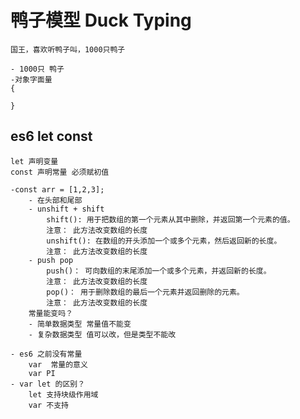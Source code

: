 # 鸭子模型 Duck Typing

    国王，喜欢听鸭子叫，1000只鸭子
    
    - 1000只 鸭子
    -对象字面量
    {

    }

## es6 let const
    let 声明变量
    const 声明常量 必须赋初值

    -const arr = [1,2,3];
        - 在头部和尾部
        - unshift + shift
            shift(): 用于把数组的第一个元素从其中删除，并返回第一个元素的值。
            注意： 此方法改变数组的长度
            unshift(): 在数组的开头添加一个或多个元素，然后返回新的长度。
            注意： 此方法改变数组的长度
        - push pop
            push()： 可向数组的末尾添加一个或多个元素，并返回新的长度。
            注意： 此方法改变数组的长度
            pop()： 用于删除数组的最后一个元素并返回删除的元素。
            注意： 此方法改变数组的长度
        常量能变吗？
        - 简单数据类型 常量值不能变
        - 复杂数据类型 值可以改，但是类型不能改

    - es6 之前没有常量
        var  常量的意义
        var PI
    - var let 的区别？
        let 支持块级作用域
        var 不支持
